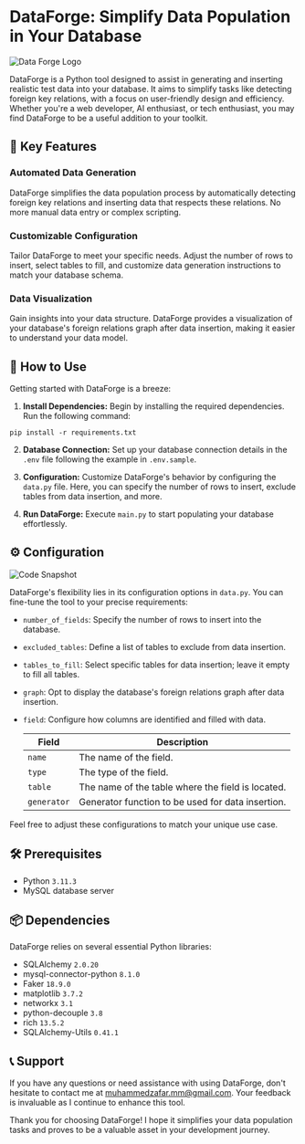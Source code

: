 # DataForge: Simplify Data Population in Your Database

![Data Forge Logo](https://github.com/MZaFaRM/DataForge/assets/98420006/d7ca0ca1-b958-4f78-82a2-f8b4ad3e4cf1)

DataForge is a Python tool designed to assist in generating and inserting realistic test data into your database. It aims to simplify tasks like detecting foreign key relations, with a focus on user-friendly design and efficiency. Whether you're a web developer, AI enthusiast, or tech enthusiast, you may find DataForge to be a useful addition to your toolkit.

## 🚀 Key Features

### Automated Data Generation
DataForge simplifies the data population process by automatically detecting foreign key relations and inserting data that respects these relations. No more manual data entry or complex scripting.

### Customizable Configuration
Tailor DataForge to meet your specific needs. Adjust the number of rows to insert, select tables to fill, and customize data generation instructions to match your database schema.

### Data Visualization
Gain insights into your data structure. DataForge provides a visualization of your database's foreign relations graph after data insertion, making it easier to understand your data model.

## 📖 How to Use

Getting started with DataForge is a breeze:

1. **Install Dependencies:** Begin by installing the required dependencies. Run the following command:
   
```
pip install -r requirements.txt
```


2. **Database Connection:** Set up your database connection details in the `.env` file following the example in `.env.sample`.

3. **Configuration:** Customize DataForge's behavior by configuring the `data.py` file. Here, you can specify the number of rows to insert, exclude tables from data insertion, and more.

4. **Run DataForge:** Execute `main.py` to start populating your database effortlessly.

## ⚙️ Configuration

![Code Snapshot](https://github.com/MZaFaRM/DataForge/assets/98420006/78a2f15d-2ad7-4f56-a39b-6abb3ff07db2)

DataForge's flexibility lies in its configuration options in `data.py`. You can fine-tune the tool to your precise requirements:

- `number_of_fields`: Specify the number of rows to insert into the database.
- `excluded_tables`: Define a list of tables to exclude from data insertion.
- `tables_to_fill`: Select specific tables for data insertion; leave it empty to fill all tables.
- `graph`: Opt to display the database's foreign relations graph after data insertion.
- `field`: Configure how columns are identified and filled with data.



  | Field       | Description                                         |
  |-------------|-----------------------------------------------------|
  | `name`      | The name of the field.                             |
  | `type`      | The type of the field.                             |
  | `table`     | The name of the table where the field is located. |
  | `generator` | Generator function to be used for data insertion.  |


Feel free to adjust these configurations to match your unique use case.

## 🛠️ Prerequisites

- Python `3.11.3`
- MySQL database server

## 📦 Dependencies

DataForge relies on several essential Python libraries:

- SQLAlchemy `2.0.20`
- mysql-connector-python `8.1.0`
- Faker `18.9.0`
- matplotlib `3.7.2`
- networkx `3.1`
- python-decouple `3.8`
- rich `13.5.2`
- SQLAlchemy-Utils `0.41.1`

## 📞 Support

If you have any questions or need assistance with using DataForge, don't hesitate to contact me at muhammedzafar.mm@gmail.com. Your feedback is invaluable as I continue to enhance this tool.

Thank you for choosing DataForge! I hope it simplifies your data population tasks and proves to be a valuable asset in your development journey.
